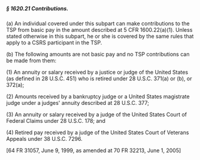 ##### § 1620.21 Contributions. #####

(a) An individual covered under this subpart can make contributions to the TSP from basic pay in the amount described at 5 CFR 1600.22(a)(1). Unless stated otherwise in this subpart, he or she is covered by the same rules that apply to a CSRS participant in the TSP.

(b) The following amounts are not basic pay and no TSP contributions can be made from them:

(1) An annuity or salary received by a justice or judge of the United States (as defined in 28 U.S.C. 451) who is retired under 28 U.S.C. 371(a) or (b), or 372(a);

(2) Amounts received by a bankruptcy judge or a United States magistrate judge under a judges' annuity described at 28 U.S.C. 377;

(3) An annuity or salary received by a judge of the United States Court of Federal Claims under 28 U.S.C. 178; and

(4) Retired pay received by a judge of the United States Court of Veterans Appeals under 38 U.S.C. 7296.

[64 FR 31057, June 9, 1999, as amended at 70 FR 32213, June 1, 2005]